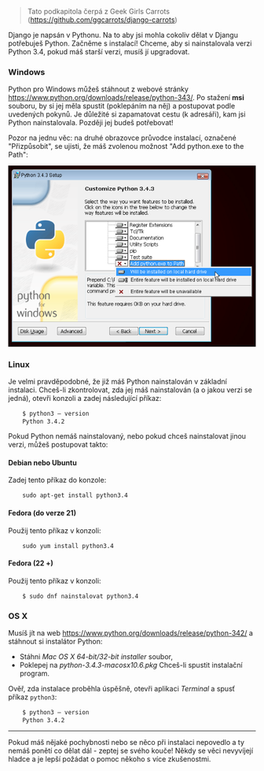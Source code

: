 > Tato podkapitola čerpá z Geek Girls Carrots (https://github.com/ggcarrots/django-carrots)

Django je napsán v Pythonu. Na to aby jsi mohla cokoliv dělat v Djangu potřebuješ Python. Začněme s instalací! Chceme, aby si nainstalovala verzi Python 3.4, pokud máš starší verzi, musíš jí upgradovat.

### Windows

Python pro Windows můžeš stáhnout z webové stránky https://www.python.org/downloads/release/python-343/. Po stažení **msi** souboru, by si jej měla spustit (poklepáním na něj) a postupovat podle uvedených pokynů. Je důležité si zapamatovat cestu (k adresáři), kam jsi Python nainstalovala. Později jej budeš potřebovat!

Pozor na jednu věc: na druhé obrazovce průvodce instalací, označené "Přizpůsobit", se ujisti, že máš zvolenou možnost "Add python.exe to the Path":

![Nezapomeň přidat Python do cesty](../python_installation/images/add_python_to_windows_path.png)

### Linux

Je velmi pravděpodobné, že již máš Python nainstalován v základní instalaci. Chceš-li zkontrolovat, zda jej máš nainstalován (a o jakou verzi se jedná), otevři konzoli a zadej následující příkaz:

```
    $ python3 – version
    Python 3.4.2
```  

Pokud Python nemáš nainstalovaný, nebo pokud chceš nainstalovat jinou verzi, můžeš postupovat takto:

#### Debian nebo Ubuntu

Zadej tento příkaz do konzole:

```
    sudo apt-get install python3.4
```

#### Fedora (do verze 21)

Použij tento příkaz v konzoli:

```
    sudo yum install python3.4
```

#### Fedora (22 +)

Použij tento příkaz v konzoli:

```
    $ sudo dnf nainstalovat python3.4
```

### OS X

Musíš jít na web https://www.python.org/downloads/release/python-342/ a stáhnout si instalátor Python:

  * Stáhni *Mac OS X 64-bit/32-bit installer* soubor,
  * Poklepej na *python-3.4.3-macosx10.6.pkg* Chceš-li spustit instalační program.

Ověř, zda instalace proběhla úspěšně, otevři aplikaci *Terminal* a spusť příkaz `python3`:

```
    $ python3 – version
    Python 3.4.2
```

* * *

Pokud máš nějaké pochybnosti nebo se něco při instalaci nepovedlo a ty nemáš ponětí co dělat dál - zeptej se svého kouče! Někdy se věci nevyvíjejí hladce a je lepší požádat o pomoc někoho s více zkušenostmi.
